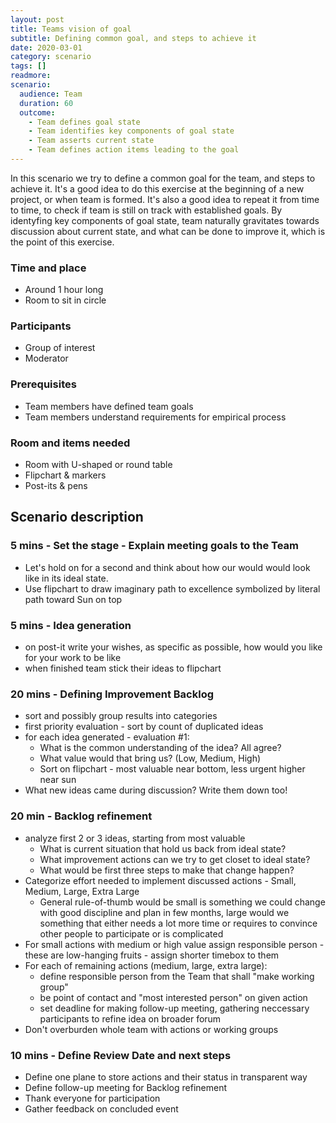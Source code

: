 ```yaml
---
layout: post
title: Teams vision of goal
subtitle: Defining common goal, and steps to achieve it
date: 2020-03-01
category: scenario
tags: []
readmore: 
scenario:
  audience: Team
  duration: 60
  outcome:
    - Team defines goal state
    - Team identifies key components of goal state
    - Team asserts current state
    - Team defines action items leading to the goal
---
```


In this scenario we try to define a common goal for the team, and steps to achieve it. It's a good idea to do this exercise at the beginning of a new project, or when team is formed. It's also a good idea to repeat it from time to time, to check if team is still on track with established goals. By identyfing key components of goal state, team naturally gravitates towards discussion about current state, and what can be done to improve it, which is the point of this exercise.

### Time and place
* Around 1 hour long
* Room to sit in circle

### Participants
* Group of interest
* Moderator

### Prerequisites
* Team members have defined team goals
* Team members understand requirements for empirical process

### Room and items needed
* Room with U-shaped or round table
* Flipchart & markers
* Post-its & pens

## Scenario description

### 5 mins - Set the stage - Explain meeting goals to the Team 
  - Let's hold on for a second and think about how our would would look like in its ideal state.
  - Use flipchart to draw imaginary path to excellence symbolized by literal path toward Sun on top 
### 5 mins - Idea generation 
  - on post-it write your wishes, as specific as possible, how would you like for your work to be like 
  - when finished team stick their ideas to flipchart
### 20 mins - Defining Improvement Backlog 
  * sort and possibly group results into categories
  * first priority evaluation - sort by count of duplicated ideas
  * for each idea generated - evaluation #1:
    * What is the common understanding of the idea? All agree?
    * What value would that bring us? (Low, Medium, High)
    * Sort on flipchart - most valuable near bottom, less urgent higher near sun
  * What new ideas came during discussion? Write them down too!
### 20 min - Backlog refinement
  * analyze first 2 or 3 ideas, starting from most valuable 
    * What is current situation that hold us back from ideal state?
    * What improvement actions can we try to get closet to ideal state?
    * What would be first three steps to make that change happen? 
  * Categorize effort needed to implement discussed actions - Small, Medium, Large, Extra Large
    * General rule-of-thumb would be small is something we could change with good discipline and plan in few months, large would we something that either needs a lot more time or requires to convince other people to participate or is complicated
  * For small actions with medium or high value assign responsible person - these are low-hanging fruits - assign shorter timebox to them
  * For each of remaining actions (medium, large, extra large):
    - define responsible person from the Team that shall "make working group" 
    - be point of contact and "most interested person" on given action
    - set deadline for making follow-up meeting, gathering neccessary participants to refine idea on broader forum
  * Don't overburden whole team with actions or working groups
### 10 mins - Define Review Date and next steps
  * Define one plane to store actions and their status in transparent way
  * Define follow-up meeting for Backlog refinement
  * Thank everyone for participation
  * Gather feedback on concluded event